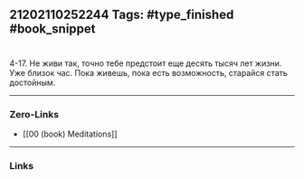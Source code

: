 21202110252244
Tags: #type_finished #book_snippet 
---
# 

 4-17. Не живи так, точно тебе предстоит еще десять тысяч лет жизни. Уже близок час. Пока живешь, пока есть возможность, старайся стать достойным. 

---
### Zero-Links
 - [[00 (book) Meditations]]
---
### Links
